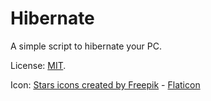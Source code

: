 # Hibernate

A simple script to hibernate your PC.

License: [MIT](LICENSE).

Icon: [Stars icons created by Freepik][icon] - [Flaticon][flaticon]

[icon]: https://www.flaticon.com/free-icon/night_2304001
[flaticon]: https://www.flaticon.com/free-icons/stars
